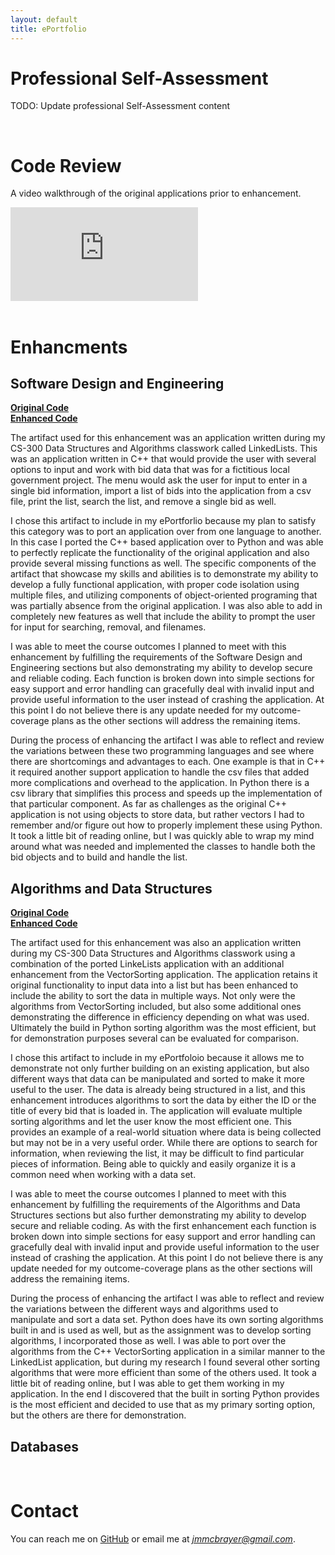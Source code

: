 ```yaml
---
layout: default
title: ePortfolio
---
```


# Professional Self-Assessment

TODO: Update professional Self-Assessment content

<br>

# Code Review

A video walkthrough of the original applications prior to enhancement.

<div class="video-container">
  <iframe src="https://www.youtube.com/embed/K1w2KWmQNFo?si=MGUWxVfmIZuQEB9N" 
          title="YouTube video player" 
          frameborder="0" 
          allow="accelerometer; autoplay; clipboard-write; encrypted-media; gyroscope; picture-in-picture; web-share" 
          allowfullscreen>
  </iframe>
</div>

<br>

# Enhancments

## Software Design and Engineering
[**Original Code**](https://github.com/jmmcbrayer/jmmcbrayer.github.io/tree/main/Software%20Design%20and%20Engineering/Original/LinkedList)  
[**Enhanced Code**](https://github.com/jmmcbrayer/jmmcbrayer.github.io/tree/main/Software%20Design%20and%20Engineering/Enhanced)

The artifact used for this enhancement was an application written during my CS-300 Data Structures and Algorithms classwork called LinkedLists.  This was an application written in C++ that would provide the user with several options to input and work with bid data that was for a fictitious local government project.  The menu would ask the user for input to enter in a single bid information, import a list of bids into the application from a csv file, print the list, search the list, and remove a single bid as well.

I chose this artifact to include in my ePortforlio because my plan to satisfy this category was to port an application over from one language to another.  In this case I ported the C++ based application over to Python and was able to perfectly replicate the functionality of the original application and also provide several missing functions as well.  The specific components of the artifact that showcase my skills and abilities is to demonstrate my ability to develop a fully functional application, with proper code isolation using multiple files, and utilizing components of object-oriented programing that was partially absence from the original application.  I was also able to add in completely new features as well that include the ability to prompt the user for input for searching, removal, and filenames.

I was able to meet the course outcomes I planned to meet with this enhancement by fulfilling the requirements of the Software Design and Engineering sections but also demonstrating my ability to develop secure and reliable coding.  Each function is broken down into simple sections for easy support and error handling can gracefully deal with invalid input and provide useful information to the user instead of crashing the application.  At this point I do not believe there is any update needed for my outcome-coverage plans as the other sections will address the remaining items.

During the process of enhancing the artifact I was able to reflect and review the variations between these two programming languages and see where there are shortcomings and advantages to each.  One example is that in C++ it required another support application to handle the csv files that added more complications and overhead to the application.  In Python there is a csv library that simplifies this process and speeds up the implementation of that particular component.  As far as challenges as the original C++ application is not using objects to store data, but rather vectors I had to remember and/or figure out how to properly implement these using Python.  It took a little bit of reading online, but I was quickly able to wrap my mind around what was needed and implemented the classes to handle both the bid objects and to build and handle the list.


## Algorithms and Data Structures	
[**Original Code**](https://github.com/jmmcbrayer/jmmcbrayer.github.io/tree/main/Algorithms%20and%20Data%20Structures/Original)  
[**Enhanced Code**](https://github.com/jmmcbrayer/jmmcbrayer.github.io/tree/main/Algorithms%20and%20Data%20Structures/Enhanced)

The artifact used for this enhancement was also an application written during my CS-300 Data Structures and Algorithms classwork using a combination of the ported LinkeLists application with an additional enhancement from the VectorSorting application.  The application retains it original functionality to input data into a list but has been enhanced to include the ability to sort the data in multiple ways.  Not only were the algorithms from VectorSorting included, but also some additional ones demonstrating the difference in efficiency depending on what was used.  Ultimately the build in Python sorting algorithm was the most efficient, but for demonstration purposes several can be evaluated for comparison.	

I chose this artifact to include in my ePortfoloio because it allows me to demonstrate not only further building on an existing application, but also different ways that data can be manipulated and sorted to make it more useful to the user.  The data is already being structured in a list, and this enhancement introduces algorithms to sort the data by either the ID or the title of every bid that is loaded in.  The application will evaluate multiple sorting algorithms and let the user know the most efficient one.  This provides an example of a real-world situation where data is being collected but may not be in a very useful order.  While there are options to search for information, when reviewing the list, it may be difficult to find particular pieces of information. Being able to quickly and easily organize it is a common need when working with a data set.

I was able to meet the course outcomes I planned to meet with this enhancement by fulfilling the requirements of the Algorithms and Data Structures sections but also further demonstrating my ability to develop secure and reliable coding.  As with the first enhancement each function is broken down into simple sections for easy support and error handling can gracefully deal with invalid input and provide useful information to the user instead of crashing the application.  At this point I do not believe there is any update needed for my outcome-coverage plans as the other sections will address the remaining items.

During the process of enhancing the artifact I was able to reflect and review the variations between the different ways and algorithms used to manipulate and sort a data set.  Python does have its own sorting algorithms built in and is used as well, but as the assignment was to develop sorting algorithms, I incorporated those as well.  I was able to port over the algorithms from the C++ VectorSorting application in a similar manner to the LinkedList application, but during my research I found several other sorting algorithms that were more efficient than some of the others used.  It took a little bit of reading online, but I was able to get them working in my application.  In the end I discovered that the built in sorting Python provides is the most efficient and decided to use that as my primary sorting option, but the others are there for demonstration.


## Databases

<br>

# Contact

You can reach me on [GitHub](https://github.com/jmmcbrayer) or email me at *jmmcbrayer@gmail.com*.